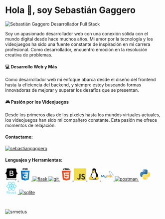 #	Hola 👋, soy Sebastián Gaggero
	
![Sebastián Gaggero Desarrollador Full Stack](https://media.licdn.com/dms/image/D4E16AQE5sJsx5KgR3Q/profile-displaybackgroundimage-shrink_350_1400/0/1702937009112?e=1708560000&v=beta&t=qzQF8znZh4W1XFCJdS7tag3IAIEY6vw8bPs5xzA47dY)

Soy un apasionado desarrollador web con una conexión sólida con el mundo digital desde hace muchos años. Mi amor por la tecnología y los videojuegos ha sido una fuente constante de inspiración en mi carrera profesional. Como desarrollador, encuentro emoción en la resolución creativa de problemas.

<h4 align="left">💻 Desarrollo Web y Más</h4>  
Como desarrollador web mi enfoque abarca desde el diseño del frontend hasta la eficiencia del backend, y siempre estoy buscando formas innovadoras de mejorar y superar los desafíos que se presentan.

<h4 align="left">🎮 Pasión por los Videojuegos</h4>  
Desde los primeros días de los pixeles hasta los mundos virtuales actuales, los videojuegos han sido mi compañero constante. Esta pasión me ofrece momentos de relajación. 
<h4 align="left">Contactame:</h4> 
<span align="left">  
<a href="https://linkedin.com/in/sebastiangaggero" target="blank"><img align="center" src="https://raw.githubusercontent.com/rahuldkjain/github-profile-readme-generator/master/src/images/icons/Social/linked-in-alt.svg" alt="sebastiangaggero" height="30" width="40" /></a>  
</span>

<h4 align="left">Lenguajes y Herramientas:</h4>  
<p align="left"> <a href="https://getbootstrap.com" target="_blank" rel="noreferrer"> <img src="https://raw.githubusercontent.com/devicons/devicon/master/icons/bootstrap/bootstrap-plain-wordmark.svg" alt="bootstrap" width="40" height="40"/> </a> <a href="https://www.w3schools.com/css/" target="_blank" rel="noreferrer"> <img src="https://raw.githubusercontent.com/devicons/devicon/master/icons/css3/css3-original-wordmark.svg" alt="css3" width="40" height="40"/> </a> <a href="https://flask.palletsprojects.com/" target="_blank" rel="noreferrer"> <img src="https://www.vectorlogo.zone/logos/pocoo_flask/pocoo_flask-icon.svg" alt="flask" width="40" height="40"/> </a> <a href="https://git-scm.com/" target="_blank" rel="noreferrer"> <img src="https://www.vectorlogo.zone/logos/git-scm/git-scm-icon.svg" alt="git" width="40" height="40"/> </a> <a href="https://www.w3.org/html/" target="_blank" rel="noreferrer"> <img src="https://raw.githubusercontent.com/devicons/devicon/master/icons/html5/html5-original-wordmark.svg" alt="html5" width="40" height="40"/> </a> <a href="https://developer.mozilla.org/en-US/docs/Web/JavaScript" target="_blank" rel="noreferrer"> <img src="https://raw.githubusercontent.com/devicons/devicon/master/icons/javascript/javascript-original.svg" alt="javascript" width="40" height="40"/> </a> <a href="https://www.linux.org/" target="_blank" rel="noreferrer"> <img src="https://raw.githubusercontent.com/devicons/devicon/master/icons/linux/linux-original.svg" alt="linux" width="40" height="40"/> </a> <a href="https://www.mysql.com/" target="_blank" rel="noreferrer"> <img src="https://raw.githubusercontent.com/devicons/devicon/master/icons/mysql/mysql-original-wordmark.svg" alt="mysql" width="40" height="40"/> </a> <a href="https://postman.com" target="_blank" rel="noreferrer"> <img src="https://www.vectorlogo.zone/logos/getpostman/getpostman-icon.svg" alt="postman" width="40" height="40"/> </a> <a href="https://www.python.org" target="_blank" rel="noreferrer"> <img src="https://raw.githubusercontent.com/devicons/devicon/master/icons/python/python-original.svg" alt="python" width="40" height="40"/> </a> <a href="https://reactjs.org/" target="_blank" rel="noreferrer"> <img src="https://raw.githubusercontent.com/devicons/devicon/master/icons/react/react-original-wordmark.svg" alt="react" width="40" height="40"/> </a> <a href="https://www.sqlite.org/" target="_blank" rel="noreferrer"> <img src="https://www.vectorlogo.zone/logos/sqlite/sqlite-icon.svg" alt="sqlite" width="40" height="40"/> </a> </p>  
<br>
<p><img align="left" src="https://github-readme-stats.vercel.app/api/top-langs?username=srmetus&show_icons=true&locale=en&layout=compact" alt="srmetus" /></p>  
